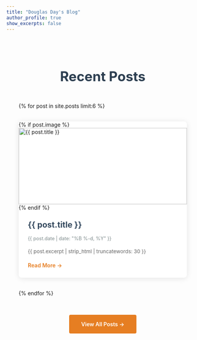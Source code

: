 ```yaml
---
title: "Douglas Day's Blog"
author_profile: true
show_excerpts: false
---
```


<div class="blog-posts">
  <h1 class="page-title">Recent Posts</h1>

  <div class="post-grid">
    {% for post in site.posts limit:6 %}
      <article class="post-card">
        {% if post.image %}
          <div class="post-image">
            <img src="{{ post.image }}" alt="{{ post.title }}">
          </div>
        {% endif %}
        <div class="post-content">
          <h2 class="post-title">
            <a href="{{ post.url }}">{{ post.title }}</a>
          </h2>
          <div class="post-meta">
            <time datetime="{{ post.date | date_to_xmlschema }}">
              {{ post.date | date: "%B %-d, %Y" }}
            </time>
          </div>
          <div class="post-excerpt">
            {{ post.excerpt | strip_html | truncatewords: 30 }}
          </div>
          <a href="{{ post.url }}" class="read-more">Read More →</a>
        </div>
      </article>
    {% endfor %}
  </div>

  <div class="view-all">
    <a href="/blog" class="view-all-button">View All Posts →</a>
  </div>
</div>

<style>
  .blog-posts {
    max-width: 1200px;
    margin: 0 auto;
    padding: 2rem;
  }

  .page-title {
    color: #2c3e50;
    text-align: center;
    margin-bottom: 3rem;
    font-size: 2.5em;
    font-weight: 700;
  }

  .post-grid {
    display: grid;
    grid-template-columns: repeat(auto-fill, minmax(300px, 1fr));
    gap: 2rem;
    margin-bottom: 3rem;
  }

  .post-card {
    display: flex;
    flex-direction: column;
    background: white;
    border-radius: 8px;
    box-shadow: 0 2px 15px rgba(0,0,0,0.1);
    transition: transform 0.3s ease;
    overflow: hidden;
  }

  .post-card:hover {
    transform: translateY(-5px);
  }

  .post-image {
    width: 100%;
    height: 200px;
    overflow: hidden;
    position: relative;
  }

  .post-image img {
    width: 100%;
    height: 100%;
    object-fit: cover;
    transition: transform 0.3s ease;
  }

  .post-card:hover .post-image img {
    transform: scale(1.05);
  }

  .post-content {
    padding: 1.5rem;
    flex-grow: 1;
    display: flex;
    flex-direction: column;
  }

  .post-title {
    margin: 0 0 1rem;
    font-size: 1.5em;
  }

  .post-title a {
    color: #34495e;
    text-decoration: none;
    transition: color 0.2s ease;
  }

  .post-title a:hover {
    color: #e67e22;
  }

  .post-meta {
    color: #7f8c8d;
    font-size: 0.9em;
    margin-bottom: 1rem;
  }

  .post-excerpt {
    color: #666;
    font-size: 0.95em;
    line-height: 1.6;
    margin-bottom: 1rem;
    flex-grow: 1;
  }

  .read-more {
    display: inline-block;
    color: #e67e22;
    text-decoration: none;
    font-weight: 600;
    transition: color 0.2s ease;
    align-self: flex-start;
  }

  .read-more:hover {
    color: #d35400;
  }

  .view-all {
    text-align: center;
    margin-top: 2rem;
  }

  .view-all-button {
    display: inline-block;
    padding: 1rem 2rem;
    background-color: #e67e22;
    color: white;
    text-decoration: none;
    border-radius: 4px;
    transition: background-color 0.2s ease;
    font-weight: 600;
  }

  .view-all-button:hover {
    background-color: #d35400;
  }

  /* Responsive adjustments */
  @media (max-width: 768px) {
    .post-grid {
      grid-template-columns: 1fr;
    }
    
    .blog-posts {
      padding: 1rem;
    }
  }
</style>
